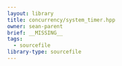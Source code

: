 ```yaml
---
layout: library
title: concurrency/system_timer.hpp
owner: sean-parent
brief: __MISSING__
tags:
  - sourcefile
library-type: sourcefile
---
```

